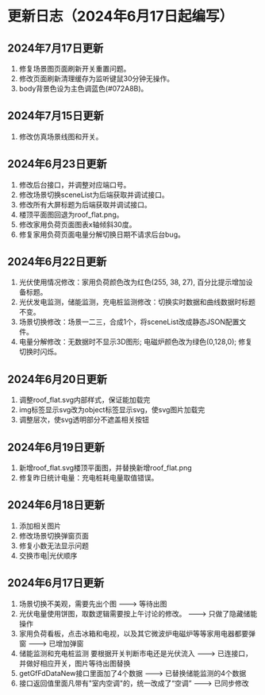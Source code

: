 # 更新日志（2024年6月17日起编写）

## 2024年7月17日更新

1. 修复场景图页面刷新开关重置问题。
2. 修改页面刷新清理缓存为监听键鼠30分钟无操作。
3. body背景色设为主色调蓝色(#072A8B)。

## 2024年7月15日更新

1. 修改仿真场景线图和开关。

## 2024年6月23日更新

1. 修改后台接口，并调整对应端口号。
2. 修改场景切换sceneList为后端获取并调试接口。
3. 修改所有大屏标题为后端获取并调试接口。
4. 楼顶平面图回退为roof_flat.png。
5. 修改家用负荷页面图表x轴倾斜30度。
6. 修复家用负荷页面电量分解切换日期不请求后台bug。

## 2024年6月22日更新

1. 光伏使用情况修改：家用负荷颜色改为红色(255, 38, 27), 百分比提示增加设备标题。
2. 光伏发电监测，储能监测，充电桩监测修改：切换实时数据和曲线数据时标题不变。
3. 场景切换修改：场景一二三，合成1个，将sceneList改成静态JSON配置文件。
4. 电量分解修改：无数据时不显示3D图形; 电磁炉颜色改为绿色(0,128,0); 修复切换时闪烁。

## 2024年6月20日更新

1. 调整roof_flat.svg内部样式，保证能加载完
2. img标签显示svg改为object标签显示svg，使svg图片加载完
3. 调整层次，使svg透明部分不遮盖相关按钮

## 2024年6月19日更新

1. 新增roof_flat.svg楼顶平面图，并替换新增roof_flat.png
2. 修复昨日统计电量：充电桩耗电量取值错误。

## 2024年6月18日更新

1. 添加相关图片
2. 修改场景切换弹窗页面
3. 修复小数无法显示问题
3. 交换市电|光伏顺序

## 2024年6月17日更新

1. 场景切换不美观，需要先出个图 ---> 等待出图
2. 光伏电量使用饼图，取数逻辑需要按上午讨论的修改。 ---> 只做了隐藏储能操作
3. 家用负荷看板，点击冰箱和电视，以及其它微波炉电磁炉等等家用电器都要弹窗 ---> 已增加弹窗
4. 储能监测和充电桩监测 要根据开关判断市电还是光伏流入 ---> 已连接口，并做好相应开关，图片等待出图替换
5. getGfFdDataNew接口里面加了4个数据 ---> 已替换储能监测的4个数据
6. 接口返回值里面凡带有"室内空调"的，统一改成了“空调” ---> 已同步修改
